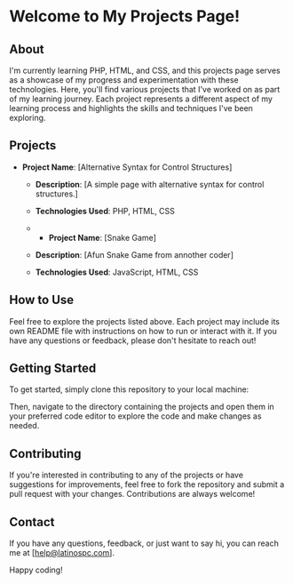 # Welcome to My Projects Page!

## About

I'm currently learning PHP, HTML, and CSS, and this projects page serves as a showcase of my progress and experimentation with these technologies. Here, you'll find various projects that I've worked on as part of my learning journey. Each project represents a different aspect of my learning process and highlights the skills and techniques I've been exploring.

## Projects

- **Project Name**: [Alternative Syntax for Control Structures]
  - **Description**: [A simple page with alternative syntax for control structures.]
  - **Technologies Used**: PHP, HTML, CSS
 
  - - **Project Name**: [Snake Game]
  - **Description**: [Afun Snake Game from annother coder]
  - **Technologies Used**: JavaScript, HTML, CSS

<!--(Repeat the above structure for each project)-->

## How to Use

Feel free to explore the projects listed above. Each project may include its own README file with instructions on how to run or interact with it. If you have any questions or feedback, please don't hesitate to reach out!

## Getting Started

To get started, simply clone this repository to your local machine:

Then, navigate to the directory containing the projects and open them in your preferred code editor to explore the code and make changes as needed.

## Contributing

If you're interested in contributing to any of the projects or have suggestions for improvements, feel free to fork the repository and submit a pull request with your changes. Contributions are always welcome!

## Contact

If you have any questions, feedback, or just want to say hi, you can reach me at [help@latinospc.com].

Happy coding!


